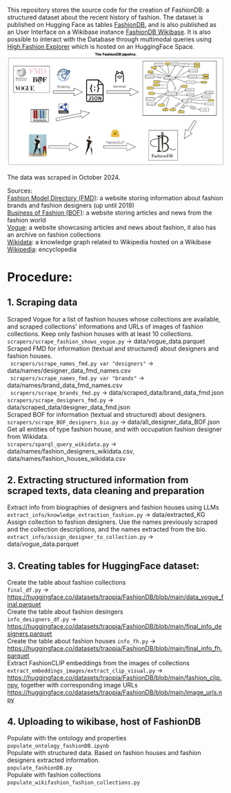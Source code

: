 This repository stores the source code for the creation of FashionDB: a structured dataset about the recent history of fashion. The dataset is published on Hugging Face as tables [FashionDB](https://huggingface.co/datasets/traopia/FashionDB), and is also published as an User Interface on a Wikibase instance [FashionDB Wikibase](https://fashionwiki.wikibase.cloud/wiki/Main_Page). It is also possible to interact with the Database through multimodal queries using [High Fashion Explorer](https://huggingface.co/spaces/traopia/Ask-FashionDB) which is hosted on an HuggingFace Space. <br/>
![alt text](img/fashion_DB_pipeline.jpg)

The data was scraped in October 2024.<br/>

Sources: <br/>
[Fashion Model Directory (FMD)](https://www.fashionmodeldirectory.com): a website storing information about fashion brands and fashion designers (up until 2019)<br/>
[Business of Fashion (BOF)](https://www.businessoffashion.com): a website storing articles and news from the fashion world<br/>
[Vogue](https://www.vogue.com): a website showcasing articles and news about fashion, it also has an archive on fashion collections<br/>
[Wikidata](https://www.wikidata.org/wiki/Wikidata:Main_Page): a knowledge graph related to Wikipedia hosted on a Wikibase <br/>
[Wikipedia](https://en.wikipedia.org/wiki/Main_Page): encyclopedia<br/>

# Procedure:<br/>
## 1. Scraping data<br/>
Scraped Vogue for a list of fashion houses whose collections are available, and scraped collections' informations and URLs of images of fashion collections. Keep only fashion houses with at least 10 collections.<br/>
``` scrapers/scrape_fashion_shows_vogue.py ``` → data/vogue_data.parquet <br/>
Scraped FMD for information (textual and structured) about designers and fashion houses. <br/>
``` scrapers/scrape_names_fmd.py var "designers"``` →  data/names/designer_data_fmd_names.csv <br/>
``` scrapers/scrape_names_fmd.py var "brands"``` → data/names/brand_data_fmd_names.csv<br/>
``` scrapers/scrape_brands_fmd.py``` → data/scraped_data/brand_data_fmd.json <br/>
```scrapers/scrape_designers_fmd.py``` → data/scraped_data/designer_data_fmd.json <br/>
Scraped BOF for information (textual and structured) about designers. <br/>
```scrapers/scrape_BOF_designers_bio.py``` → data/all_designer_data_BOF.json <br/>
Get all entities of type fashion house, and with occupation fashion designer from Wikidata. <br/>
```scrapers/sparql_query_wikidata.py``` → data/names/fashion_designers_wikidata.csv, data/names/fashion_houses_wikidata.csv <br/>


## 2. Extracting structured information from scraped texts, data cleaning and preparation <br/>
Extract info from biographies of designers and fashion houses using LLMs<br/>
```extract_info/knowledge_extraction_fashion.py``` → data/extracted_KG <br/>
Assign collection to fashion designers. Use the names previously scraped and the collection descriptions, and the names extracted from the bio. <br/>
```extract_info/assign_designer_to_collection.py``` → data/vogue_data.parquet<br/>


## 3. Creating tables for HuggingFace dataset: 
Create the table about fashion collections <br/>
```final_df.py``` → https://huggingface.co/datasets/traopia/FashionDB/blob/main/data_vogue_final.parquet <br/>
Create the table about fashion desingers<br/>
```info_designers_df.py```  → https://huggingface.co/datasets/traopia/FashionDB/blob/main/final_info_designers.parquet  <br/>
Create the table about fashion houses
```info_fh.py```  →  https://huggingface.co/datasets/traopia/FashionDB/blob/main/final_info_fh.parquet <br/>
Extract FashionCLIP embeddings from the images of collections<br/>
```extract_embeddings_images/extract_clip_visual.py``` → https://huggingface.co/datasets/traopia/FashionDB/blob/main/fashion_clip.npy, together with corresponding image URLs https://huggingface.co/datasets/traopia/FashionDB/blob/main/image_urls.npy  <br/>


## 4. Uploading to wikibase, host of FashionDB
Populate with the ontology and properties<br/>
```populate_ontology_fashionDB.ipynb``` <br/>
Populate with structured data. Based on fashion houses and fashion designers extracted information.<br/>
```populate_fashionDB.py``` <br/>
Populate with fashion collections<br/>
```populate_wikifashion_fashion_collections.py``` <br/>
